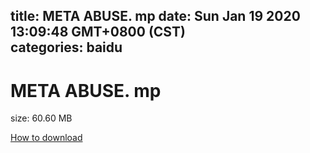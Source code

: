 
title: META ABUSE. mp
date: Sun Jan 19 2020 13:09:48 GMT+0800 (CST)    
categories: baidu
---

# META ABUSE. mp
size: 60.60 MB
 
 

[How to download](https://bpcam.bemobtrk.com/go/2ceec3aa-1ca2-46d6-b9ff-aaa5c184517c?jno=356)